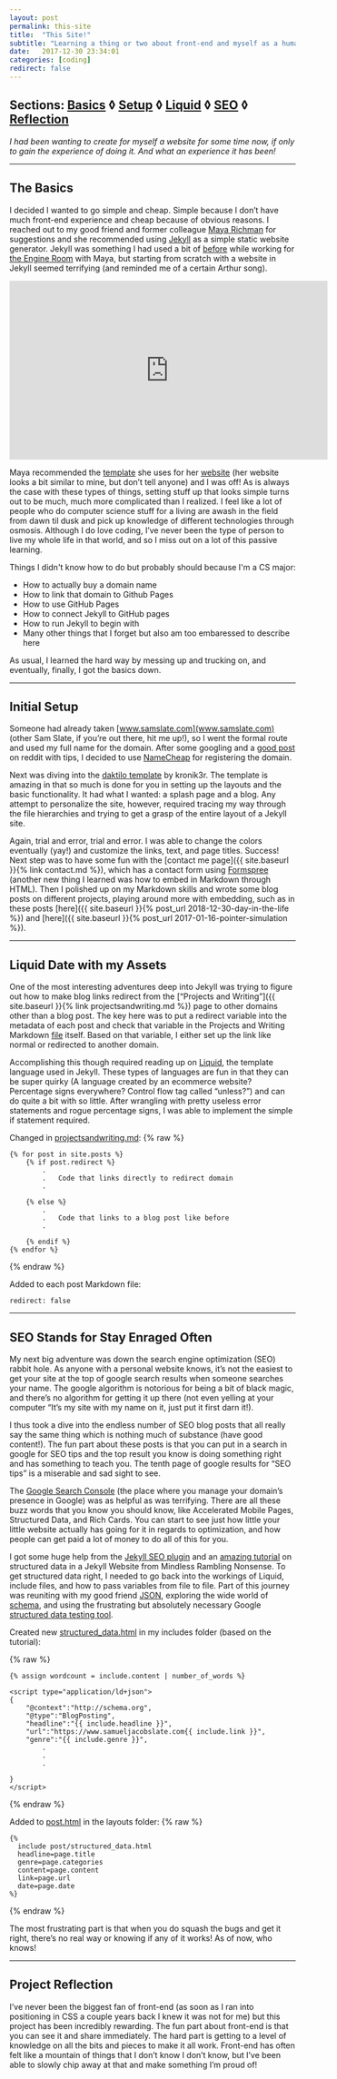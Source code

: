 ```yaml
---
layout: post
permalink: this-site
title:  "This Site!"
subtitle: "Learning a thing or two about front-end and myself as a human"
date:   2017-12-30 23:34:01
categories: [coding]
redirect: false
---
```

## Sections: [Basics](#basics) ◊ [Setup](#initialSetup) ◊ [Liquid](#liquid) ◊ [SEO](#seo) ◊ [Reflection](#reflection)


_I had been wanting to create for myself a website for some time now, if only to gain the experience of doing it. And what an experience it has been!_

---
<a name="basics"></a>
## The Basics


I decided I wanted to go simple and cheap. Simple because I don’t have much front-end experience and cheap because of obvious reasons. I reached out to my good friend and former colleague [Maya Richman][maya] for suggestions and she recommended using [Jekyll][jekyll] as a simple static website generator. Jekyll was something I had used a bit of [before][library] while working for [the Engine Room][ter] with Maya, but starting from scratch with a website in Jekyll seemed terrifying (and reminded me of a certain Arthur song).

<iframe width="560" height="315" src="https://www.youtube.com/embed/nHDmQ9Q30I0" frameborder="0" gesture="media" allow="encrypted-media" allowfullscreen></iframe>


Maya recommended the [template][template] she uses for her [website][maya] (her website looks a bit similar to mine, but don’t tell anyone) and I was off! As is always the case with these types of things, setting stuff up that looks simple turns out to be much, much more complicated than I realized. I feel like a lot of people who do computer science stuff for a living are awash in the field from dawn til dusk and pick up knowledge of different technologies through osmosis. Although I do love coding, I’ve never been the type of person to live my whole life in that world, and so I miss out on a lot of this passive learning.

Things I didn't know how to do but probably should because I'm a CS major:
- How to actually buy a domain name
- How to link that domain to Github Pages
- How to use GitHub Pages
- How to connect Jekyll to GitHub pages
- How to run Jekyll to begin with
- Many other things that I forget but also am too embaressed to describe here

As usual, I learned the hard way by messing up and trucking on, and eventually, finally, I got the basics down. 

---
<a name="initialSetup"></a>

## Initial Setup

Someone had already taken [www.samslate.com](www.samslate.com) (other Sam Slate, if you’re out there, hit me up!), so I went the formal route and used my full name for the domain. After some googling and a [good post][redditpost] on reddit with tips, I decided to use [NameCheap](https://www.namecheap.com/) for registering the domain.

Next was diving into the [daktilo template][template] by kronik3r. The template is amazing in that so much is done for you in setting up the layouts and the basic functionality. It had what I wanted: a splash page and a blog. Any attempt to personalize the site, however, required tracing my way through the file hierarchies and trying to get a grasp of the entire layout of a Jekyll site. 

Again, trial and error, trial and error. I was able to change the colors eventually (yay!) and customize the links, text, and page titles. Success! Next step was to have some fun with the [contact me page]({{ site.baseurl }}{% link contact.md %}), which has a contact form using [Formspree](https://formspree.io/) (another new thing I learned was how to embed in Markdown through HTML). Then I polished up on my Markdown skills and wrote some blog posts on different projects, playing around more with embedding, such as in these posts [here]({{ site.baseurl }}{% post_url 2018-12-30-day-in-the-life %}) and [here]({{ site.baseurl }}{% post_url 2017-01-16-pointer-simulation %}).

---
<a name="liquid"></a>
## Liquid Date with my Assets

One of the most interesting adventures deep into Jekyll was trying to figure out how to make blog links redirect from the [“Projects and Writing”]({{ site.baseurl }}{% link projectsandwriting.md %}) page to other domains other than a blog post. The key here was to put a redirect variable into the metadata of each post and check that variable in the Projects and Writing Markdown [file][pandwmarkdown] itself. Based on that variable, I either set up the link like normal or redirected to another domain.

Accomplishing this though required reading up on [Liquid][liquid], the template language used in Jekyll. These types of languages are fun in that they can be super quirky (A language created by an ecommerce website? Percentage signs everywhere?  Control flow tag called “unless?”) and can do quite a bit with so little. After wrangling with pretty useless error statements and rogue percentage signs, I was able to implement the simple if statement required.

Changed in [projectsandwriting.md][pandwmarkdown]:
{% raw %}
```liquid
{% for post in site.posts %}
    {% if post.redirect %}
    	.
    	.	Code that links directly to redirect domain
    	.

    {% else %}
    	.
    	.	Code that links to a blog post like before
    	.

    {% endif %}
{% endfor %}
```
{% endraw %}

Added to each post Markdown file:
```
redirect: false
```

---
<a name="seo"></a>
## SEO Stands for Stay Enraged Often 

My next big adventure was down the search engine optimization (SEO) rabbit hole. As anyone with a personal website knows, it’s not the easiest to get your site at the top of google search results when someone searches your name. The google algorithm is notorious for being a bit of black magic, and there’s no algorithm for getting it up there (not even yelling at your computer “It’s my site with my name on it, just put it first darn it!). 	

I thus took a dive into the endless number of SEO blog posts that all really say the same thing which is nothing much of substance (have good content!). The fun part about these posts is that you can put in a search in google for SEO tips and the top result you know is doing something right and has something to teach you. The tenth page of google results for “SEO tips” is a miserable and sad sight to see. 

The [Google Search Console][GSC] (the place where you manage your domain’s presence in Google) was as helpful as was  terrifying. There are all these buzz words that you know you should know, like Accelerated Mobile Pages, Structured Data, and Rich Cards. You can start to see just how little your little website actually has going for it in regards to optimization, and how people can get paid a lot of money to do all of this for you. 

I got some huge help from the [Jekyll SEO plugin][jseo] and an [amazing tutorial][sdtutorial] on structured data in a Jekyll Website from Mindless Rambling Nonsense. To get structured data right, I needed to go back into the workings of Liquid, include files, and how to pass variables from file to file. Part of this journey was reuniting with my good friend [JSON][jsonld], exploring the wide world of [schema][schema], and using the frustrating but absolutely necessary Google [structured data testing tool][sdtt]. 

Created new [structured_data.html][sdmarkdown] in my includes folder (based on the tutorial):

{% raw %}
```
{% assign wordcount = include.content | number_of_words %}

<script type="application/ld+json">
{  
    "@context":"http://schema.org",
    "@type":"BlogPosting",
    "headline":"{{ include.headline }}",
    "url":"https://www.samueljacobslate.com{{ include.link }}",
    "genre":"{{ include.genre }}",
    	.
    	.
    	.

}  
</script>
```
{% endraw %}

Added to [post.html][postmarkdown] in the layouts folder:
{% raw %}
```
{% 
  include post/structured_data.html
  headline=page.title
  genre=page.categories
  content=page.content
  link=page.url
  date=page.date 
%}
```
{% endraw %}

The most frustrating part is that when you do squash the bugs and get it right, there’s no real way or knowing if any of it works! As of now, who knows!

---
<a name="reflection"></a>
## Project Reflection

I’ve never been the biggest fan of front-end (as soon as I ran into positioning in CSS a couple years back I knew it was not for me) but this project has been incredibly rewarding. The fun part about front-end is that you can see it and share immediately. The hard part is getting to a level of knowledge on all the bits and pieces to make it all work. Front-end has often felt like a mountain of things that I don’t know I don’t know, but I’ve been able to slowly chip away at that and make something I’m proud of! 



[maya]: https://mayarichman.github.io/
[jekyll]:   https://jekyllrb.com/
[library]: https://jekyllrb.com/
[ter]: https://www.theengineroom.org/
[template]: https://github.com/kronik3r/daktilo
[redditpost]: https://www.reddit.com/r/web_design/comments/3ht67e/what_is_good_place_to_buy_a_domain_name_ive_heard/  
[pandw]: http://www.samueljacobslate.com/projectsandwriting
[liquid]: http://shopify.github.io/liquid/
[pandwmarkdown]: https://github.com/sam-slate/sam-slate.github.io/blob/master/projectsandwriting.md
[GSC]: https://www.google.com/webmasters/tools/home?hl=en&authuser=0
[jseo]: https://github.com/jekyll/jekyll-seo-tag
[sdtutorial]: http://pauldambra.github.io/structured-data-with-jekyll.html
[jsonld]: https://json-ld.org/
[schema]: http://schema.org/
[sdtt]: https://search.google.com/structured-data/testing-tool
[sdmarkdown]: https://github.com/sam-slate/sam-slate.github.io/blob/master/_includes/post/structured_data.html
[postmarkdown]: https://github.com/sam-slate/sam-slate.github.io/blob/master/_layouts/post.html

